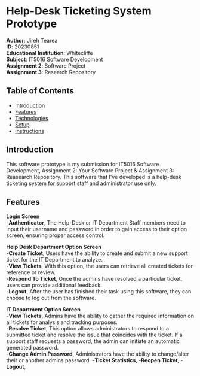 # Help-Desk Ticketing System Prototype
**Author**: Jireh Tearea  
**ID**: 20230851  
**Educational Institution**: Whitecliffe  
**Subject**: IT5016 Software Development  
**Assignment 2**: Software Project  
**Assignment 3**: Research Repository  


## Table of Contents
* [Introduction](#introduction)
* [Features](#features)
* [Technologies](#technologies)
* [Setup](#setup)
* [Instructions](#instructions)

## Introduction
This software prototype is my submission for IT5016 Software Development, Assignment 2: Your Software Project & Assignment 3: Reasearch Repository. This software that I've developed is a help-desk ticketing system for support staff and administrator use only.

## Features
**Login Screen**  
-**Authenticator**, The Help-Desk or IT Department Staff members need to input their username and password in order to gain access to their option screen, ensuring proper access control.

**Help Desk Department Option Screen**  
-**Create Ticket**, Users have the ability to create and submit a new support ticket for the IT Department to analyze.  
-**View Tickets**, With this option, the users can retrieve all created tickets for reference or review.  
-**Respond To Ticket**, Once the admins have resolved a particular ticket, users can provide additional feedback.  
-**Logout**, After the user has finished their task using this software, they can choose to log out from the software.  

**IT Department Option Screen**  
-**View Tickets**, Admins have the ability to gather the required information on all tickets for analysis and tracking purposes.  
-**Resolve Ticket**, This option allows administrators to respond to a submitted ticket and resolve the issue that coincides with the ticket. If a support staff requests a password, the admin can initiate an automatic generated password.  
-**Change Admin Password**, Administrators have the ability to change/alter their or another admins password.
-**Ticket Statistics**,
-**Reopen Ticket**,
-**Logout**, 
